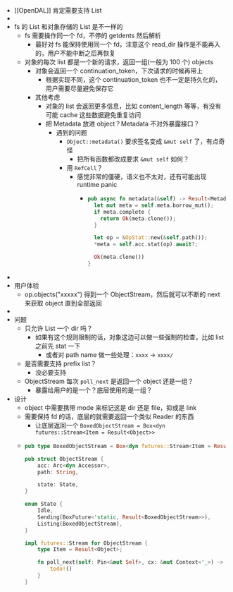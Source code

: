 - [[OpenDAL]] 肯定需要支持 List
-
- fs 的 List 和对象存储的 List 是不一样的
	- fs 需要操作同一个 fd，不停的 getdents 然后解析
		- 最好对 fs 能保持使用同一个 fd，注意这个 read_dir 操作是不能再入的，用户不能中断之后再恢复
	- 对象的每次 list 都是一个新的请求，返回一组(一般为 100 个) objects
		- 对象会返回一个 continuation_token，下次请求的时候再带上
			- 根据实现不同，这个 continuation_token 也不一定是持久化的，用户需要尽量避免保存它
		- 其他考虑
			- 对象的 list 会返回更多信息，比如 content_length 等等，有没有可能 cache 这些数据避免重复访问
			- 把 Metadata 放进 object？Metadata 不对外暴露接口？
				- 遇到的问题
					- `Object::metadata()` 要求签名变成 `&mut self` 了，有点奇怪
						- 把所有函数都改成要求 `&mut self` 如何？
					- 用 `RefCell`？
						- 感觉非常的僵硬，语义也不太对，还有可能出现 runtime panic
							- ```rust
							  pub async fn metadata(&self) -> Result<Metadata> {
							    let mut meta = self.meta.borrow_mut();
							    if meta.complete {
							      return Ok(meta.clone());
							    }
							  
							    let op = &OpStat::new(&self.path());
							    *meta = self.acc.stat(op).await?;
							  
							    Ok(meta.clone())
							  }
							  ```
-
- 用户体验
	- op.objects("xxxxx") 得到一个 ObjectStream，然后就可以不断的 next 来获取 object 直到全部返回
-
- 问题
	- 只允许 List 一个 dir 吗？
		- 如果有这个规则限制的话，对象这边可以做一些强制的检查，比如 list 之前先 stat 一下
			- 或者对 path name 做一些处理：`xxxx` -> `xxxx/`
	- 是否需要支持 prefix list？
		- 没必要支持
	- ObjectStream 每次 `poll_next` 是返回一个 object 还是一组？
		- 暴露给用户的是一个？底层使用的是一组？
- 设计
	- object 中需要携带 mode 来标记这是 dir 还是 file，抑或是 link
	- 需要保持 fd 的话，底层的就需要返回一个类似 Reader 的东西
		- 让底层返回一个 `BoxedObjectStream = Box<dyn futures::Stream<Item = Result<Object>>`
	- ```rust
	  pub type BoxedObjectStream = Box<dyn futures::Stream<Item = Result<Object>>>;
	  
	  pub struct ObjectStream {
	      acc: Arc<dyn Accessor>,
	      path: String,
	  
	      state: State,
	  }
	  
	  enum State {
	      Idle,
	      Sending(BoxFuture<'static, Result<BoxedObjectStream>>),
	      Listing(BoxedObjectStream),
	  }
	  
	  impl futures::Stream for ObjectStream {
	      type Item = Result<Object>;
	  
	      fn poll_next(self: Pin<&mut Self>, cx: &mut Context<'_>) -> Poll<Option<Self::Item>> {
	          todo!()
	      }
	  }
	  
	  ```